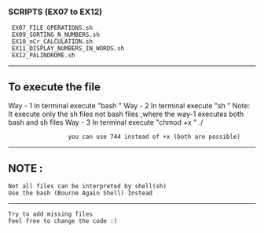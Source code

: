 <h3>SCRIPTS (EX07 to EX12)</h3>

     EX07_FILE_OPERATIONS.sh
     EX09_SORTING_N_NUMBERS.sh
     EX10_nCr_CALCULATION.sh
     EX11_DISPLAY_NUMBERS_IN_WORDS.sh
     EX12_PALINDROME.sh

<hr></hr>


  
  
<h2>To execute the file</h2> 
               Way - 1 
                    In terminal execute  "bash <filename.sh>" 
               Way - 2
                    In terminal execute "sh <filename.sh>"
                    Note: It execute only the sh files not bash files ,where the way-1 executes both bash and sh files
               Way - 3
                    In terminal execute "chmod +x <filename.sh>"
                    ./<filename.sh>
               
                     you can use 744 instead of +x (both are possible)
<hr></hr>
<h2>NOTE : </h2>
  
    Not all files can be interpreted by shell(sh)
    Use the bash (Bourne Again Shell) Instead

<hr></hr>
    
    Try to add missing files
    Feel free to change the code :)
